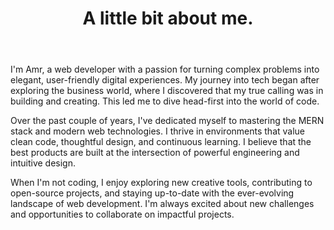 ---
title: A little bit about me.
image: /images/logos/me.png
body: |
  I'm Amr, a web developer with a passion for turning complex problems into elegant, user-friendly digital experiences. My journey into tech began after exploring the business world, where I discovered that my true calling was in building and creating. This led me to dive head-first into the world of code.

  Over the past couple of years, I've dedicated myself to mastering the MERN stack and modern web technologies. I thrive in environments that value clean code, thoughtful design, and continuous learning. I believe that the best products are built at the intersection of powerful engineering and intuitive design.

  When I'm not coding, I enjoy exploring new creative tools, contributing to open-source projects, and staying up-to-date with the ever-evolving landscape of web development. I'm always excited about new challenges and opportunities to collaborate on impactful projects.
---